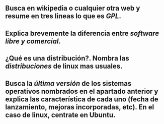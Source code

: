 ## Busca en wikipedia o cualquier otra web y resume en tres lineas lo que es _GPL_.

## Explica brevemente la diferencia entre _software libre y comercial_.

## ¿Qué es una distribución?. Nombra las _distribuciones_ de linux mas usuales.

## Busca la _última versión_ de los sistemas operativos nombrados en el apartado anterior y explica las característica de cada uno (fecha de lanzamiento, mejoras incorporadas, etc). En el caso de linux, centrate en Ubuntu.
